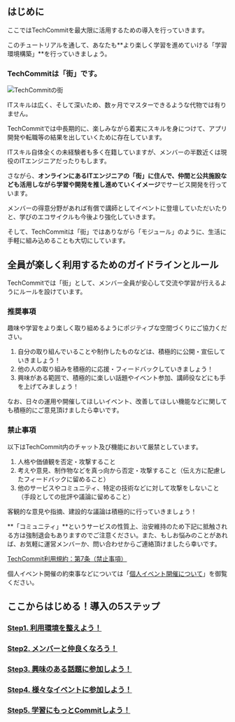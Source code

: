 ## はじめに

ここではTechCommitを最大限に活用するための導入を行っていきます。

このチュートリアルを通して、あなたも**より楽しく学習を進めていける「学習環境構築」**を行っていきましょう。

### TechCommitは「街」です。

![TechCommitの街](/images/tutorial/about-city.png)

ITスキルは広く、そして深いため、数ヶ月でマスターできるような代物では有りません。

TechCommitでは中長期的に、楽しみながら着実にスキルを身につけて、アプリ開発や転職等の結果を出していくために存在しています。

ITスキル自体全くの未経験者も多く在籍していますが、メンバーの半数近くは現役のITエンジニアだったりもします。

さながら、**オンラインにあるITエンジニアの「街」に住んで、仲間と公共施設なども活用しながら学習や開発を推し進めていくイメージ**でサービス開発を行っています。

メンバーの得意分野があれば有償で講師としてイベントに登壇していただいたりと、学びのエコサイクルも今後より強化していきます。

そして、TechCommitは「街」ではありながら「モジュール」のように、生活に手軽に組み込めることも大切にしています。

## 全員が楽しく利用するためのガイドラインとルール

TechCommitでは「街」として、メンバー全員が安心して交流や学習が行えるようにルールを設けています。

### 推奨事項

趣味や学習をより楽しく取り組めるようにポジティブな空間づくりにご協力ください。

1. 自分の取り組んでいることや制作したものなどは、積極的に公開・宣伝していきましょう！
1. 他の人の取り組みを積極的に応援・フィードバックしていきましょう！
1. 興味がある範囲で、積極的に楽しい話題やイベント参加、講師役などにも手を上げてみましょう！

なお、日々の運用や開催してほしいイベント、改善してほしい機能などに関しても積極的にご意見頂けましたら幸いです。

### 禁止事項

以下はTechCommit内のチャット及び機能において厳禁としています。

1. 人格や価値観を否定・攻撃すること
1. 考えや意見、制作物などを真っ向から否定・攻撃すること（伝え方に配慮したフィードバックに留めること）
1. 他のサービスやコミュニティ、特定の技術などに対して攻撃をしないこと（手段としての批評や議論に留めること）

客観的な意見や指摘、建設的な議論は積極的に行っていきましょう！

**「コミュニティ」**というサービスの性質上、治安維持のため下記に抵触される方は強制退会もありますのでご注意ください。また、もしお悩みのことがあれば、お気軽に運営メンバーか、問い合わせからご連絡頂けましたら幸いです。

[TechCommit利用規約：第7条（禁止事項）](https://github.com/tech-training/tech_commit-terms_of_service#%E7%AC%AC7%E6%9D%A1%E7%A6%81%E6%AD%A2%E4%BA%8B%E9%A0%85)

個人イベント開催の約束事などについては「[個人イベント開催について](../personal-event.md)」を御覧ください。

## ここからはじめる！導入の5ステップ

### [Step1. 利用環境を整えよう！](../preparation)
### [Step2. メンバーと仲良くなろう！](../get-along-with-each-other)
### [Step3. 興味のある話題に参加しよう！](../join-slack-channel)
### [Step4. 様々なイベントに参加しよう！](../join-event)
### [Step5. 学習にもっとCommitしよう！](../include-techcommit-in-your-life)

